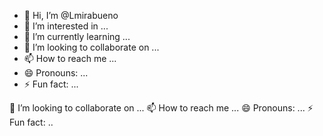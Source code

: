 - 👋 Hi, I’m @Lmirabueno
- 👀 I’m interested in ...
- 🌱 I’m currently learning ...
- 💞️ I’m looking to collaborate on ...
- 📫 How to reach me ...
- 😄 Pronouns: ...
- ⚡ Fun fact: ...

💞️ I’m looking to collaborate on ...
📫 How to reach me ...
😄 Pronouns: ...
⚡ Fun fact: ..
